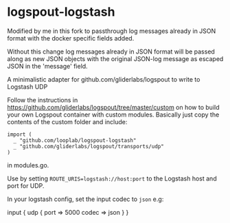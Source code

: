 # logspout-logstash

Modified by me in this fork to passthrough log messages already in JSON format with the docker specific fields added. 

Without this change log messages already in JSON format will be passed along as new JSON objects with the original 
JSON-log message as escaped JSON in the 'message' field.


A minimalistic adapter for github.com/gliderlabs/logspout to write to Logstash UDP

Follow the instructions in https://github.com/gliderlabs/logspout/tree/master/custom on how to build your own Logspout container with custom modules. Basically just copy the contents of the custom folder and include:

```
import (
  _ "github.com/looplab/logspout-logstash"
  _ "github.com/gliderlabs/logspout/transports/udp"
)
```

in modules.go.

Use by setting `ROUTE_URIS=logstash://host:port` to the Logstash host and port for UDP.

In your logstash config, set the input codec to `json` e.g:

input {
  udp {
    port => 5000
    codec => json
  }
}

